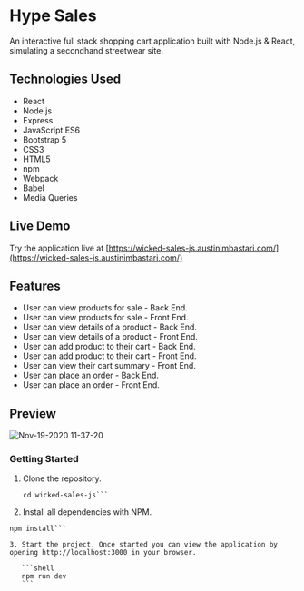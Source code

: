 # Hype Sales
 An interactive full stack shopping cart application built with Node.js & React, simulating a  secondhand streetwear site.

## Technologies Used
- React
- Node.js
- Express
- JavaScript ES6
- Bootstrap 5
- CSS3
- HTML5
- npm
- Webpack
- Babel
- Media Queries

## Live Demo

Try the application live at [https://wicked-sales-js.austinimbastari.com/](https://wicked-sales-js.austinimbastari.com/)

## Features

- User can view products for sale - Back End.
- User can view products for sale - Front End.
- User can view details of a product - Back End.
- User can view details of a product - Front End.
- User can add product to their cart - Back End.
- User can add product to their cart - Front End.
- User can view their cart summary - Front End.
- User can place an order - Back End.
- User can place an order - Front End.

## Preview

![Nov-19-2020 11-37-20](https://user-images.githubusercontent.com/55529532/99715382-a2674700-2a5b-11eb-986b-11ab0c3c5a91.gif)

### Getting Started

1. Clone the repository.

     ```git clone https://github.com/Austin-Imbastari/wicked-sales-js.git
    cd wicked-sales-js```

2. Install all dependencies with NPM.
 ```
 npm install```

3. Start the project. Once started you can view the application by opening http://localhost:3000 in your browser.

    ```shell
    npm run dev
    ```
